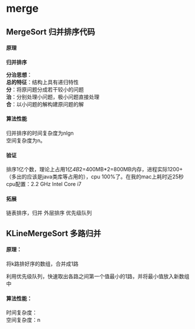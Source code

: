 # merge

## MergeSort 归并排序代码

#### 原理 <br>  
**归并排序** <br>  

**分治思想**： <br>
**总的特征**：结构上具有递归特性<br>
**分**：将原问题分成若干较小的问题<br>
**治**：分别处理小问题，极小问题直接处理<br>
**合**：以小问题的解构建原问题的解<br>
  
  
#### 算法性能
归并排序的时间复杂度为nlgn <br>
空间复杂度为n。

#### 验证
排序1亿个数，理论上占用1亿*4B*2=400MB*2=800MB内存，进程实际1200+（多出的应该是java类库等占用的），cpu 100%了。在我的mac上耗时近25秒
cpu配置：2.2 GHz Intel Core i7
  
  
#### 拓展
链表排序，归并
外层排序
优先级队列


<p></p>

## KLineMergeSort 多路归并
#### 原理：
将k路排好序的数组，合并成1路  

利用优先级队列，快速取出各路之间第一个值最小的1路，并将最小值放入新数组中


#### 算法性能：
时间复杂度： <br>
空间复杂度：n


